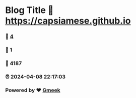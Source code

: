# Blog Title :link: https://capsiamese.github.io 
### :page_facing_up: [4](https://capsiamese.github.io/tag.html) 
### :speech_balloon: 1 
### :hibiscus: 4187 
### :alarm_clock: 2024-04-08 22:17:03 
### Powered by :heart: [Gmeek](https://github.com/Meekdai/Gmeek)

